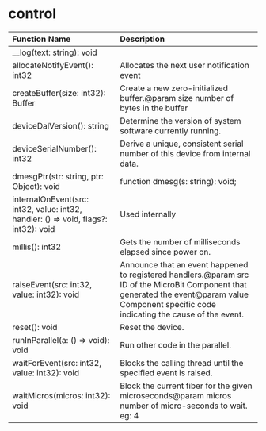 # control

|Function Name| Description|
|:---|:---|
|__log(text: string): void ||
|allocateNotifyEvent(): int32 |Allocates the next user notification event|
|createBuffer(size: int32): Buffer |Create a new zero-initialized buffer.@param size number of bytes in the buffer|
|deviceDalVersion(): string |Determine the version of system software currently running.|
|deviceSerialNumber(): int32 |Derive a unique, consistent serial number of this device from internal data.|
|dmesgPtr(str: string, ptr: Object): void |   function dmesg(s: string): void;|
|internalOnEvent(src: int32, value: int32, handler: () => void, flags?: int32): void |Used internally|
|millis(): int32 |Gets the number of milliseconds elapsed since power on.|
|raiseEvent(src: int32, value: int32): void |Announce that an event happened to registered handlers.@param src ID of the MicroBit Component that generated the event@param value Component specific code indicating the cause of the event.|
|reset(): void |Reset the device.|
|runInParallel(a: () => void): void |Run other code in the parallel.|
|waitForEvent(src: int32, value: int32): void |Blocks the calling thread until the specified event is raised.|
|waitMicros(micros: int32): void |Block the current fiber for the given microseconds@param micros number of micro-seconds to wait. eg: 4|
